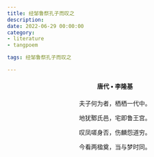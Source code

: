 ```yaml
---
title: 经邹鲁祭孔子而叹之
description:
date: 2022-06-29 00:00:00
category:
- literature
- tangpoem

tags: 经邹鲁祭孔子而叹之

---
```


<div id="poem-author">
唐代 • 李隆基
</div>
<div id="poem-body">
<p class="poem-paragraph">夫子何为者，栖栖一代中。</p>
<p class="poem-paragraph">地犹鄹氏邑，宅即鲁王宫。</p>
<p class="poem-paragraph">叹凤嗟身否，伤麟怨道穷。</p>
<p class="poem-paragraph">今看两楹奠，当与梦时同。</p>

</div>

<style>

#poem-author {
    width: 100%;
    text-align: center;
    margin: 20px 0;
    font-weight: bold;
}
#poem-body {
    width: 100%;
    text-align: center;
}
.poem-paragraph {
    font-family: "仿宋"
}

</style>